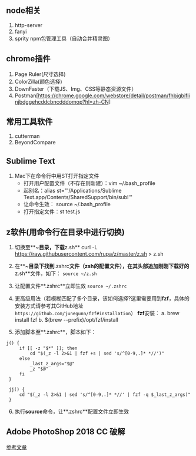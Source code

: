 ## node相关
1. http-server
2. fanyi
3. sprity  npm包管理工具（自动合并精灵图） 

## chrome插件
1. Page Ruler(尺寸选择) 
2. ColorZilla(颜色选择)
3. DownFaster（下载JS、Img、CSS等静态资源文件）
4. Postman[https://chrome.google.com/webstore/detail/postman/fhbjgbiflinjbdggehcddcbncdddomop?hl=zh-CN]


## 常用工具软件
1. cutterman
2. BeyondCompare


## Sublime Text
1. Mac下在命令行中用ST打开指定文件
	- 打开用户配置文件（不存在则新建）：vim ~/.bash_profile
	- 起别名：alias st="'/Applications/Sublime Text.app/Contents/SharedSupport/bin/subl'"
	- 让命令生效： source ~/.bash_profile
	- 打开指定文件：st test.js

## z软件(用命令行在目录中进行切换)
1. 切换至**~**目录，下载**z.sh**
curl -L https://raw.githubusercontent.com/rupa/z/master/z.sh > z.sh

2. 在**~**目录下找到**.zshrc**文件（zsh的配置文件），在其头部追加刚刚下载好的**z.sh**文件，如下：
    `source ~/z.sh`
3. 让配置文件**.zshrc**立即生效
    `source ~/.zshrc`
4. 更高级用法（若模糊匹配了多个目录，该如何选择?这里需要用到**fzf**，具体的安装方式请参考其GitHub地址`https://github.com/junegunn/fzf#installation`）
  **fzf**安装：
	a. brew install fzf
	b. $(brew --prefix)/opt/fzf/install

5. 添加脚本至**.zshrc**，脚本如下：
```
j() {
     if [[ -z "$*" ]]; then
         cd "$(_z -l 2>&1 | fzf +s | sed 's/^[0-9,.]* *//')"
     else
         _last_z_args="$@"
         _z "$@"
     fi
 }

 jj() {
     cd "$(_z -l 2>&1 | sed 's/^[0-9,.]* *//' | fzf -q $_last_z_args)"
 }
```

6. 执行**source**命令，让**.zshrc**配置文件立即生效

## Adobe PhotoShop 2018 CC 破解
[参考文章](http://www.bigzhong.com/wenzhang/20161121/14.html)


